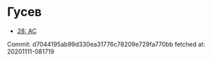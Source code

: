 # Гусев
- [28: AC](28.md)

Commit: d7044195ab99d330ea31776c78209e729fa770bb
 fetched at: 20201111-081719
